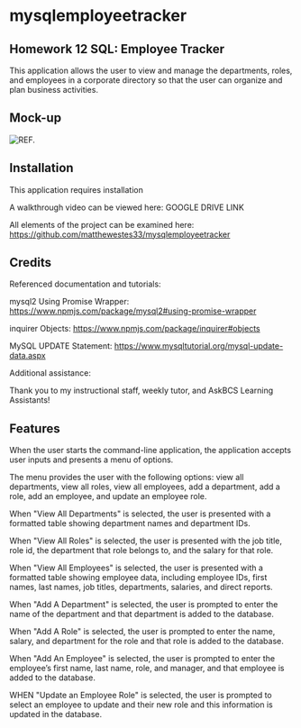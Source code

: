 # mysqlemployeetracker

## Homework 12 SQL: Employee Tracker 

This application allows the user to view and manage the departments, roles, and employees in a corporate directory so that the user can organize and plan business activities.

## Mock-up

![REF.](./images/REF.jpg)

## Installation

This application requires installation 

A walkthrough video can be viewed here: GOOGLE DRIVE LINK

All elements of the project can be examined here: https://github.com/matthewestes33/mysqlemployeetracker

## Credits

Referenced documentation and tutorials:

mysql2 Using Promise Wrapper: https://www.npmjs.com/package/mysql2#using-promise-wrapper 

inquirer Objects: https://www.npmjs.com/package/inquirer#objects

MySQL UPDATE Statement: https://www.mysqltutorial.org/mysql-update-data.aspx 

Additional assistance:

Thank you to my instructional staff, weekly tutor, and AskBCS Learning Assistants!

## Features

When the user starts the command-line application, the application accepts user inputs and presents a menu of options.

The menu provides the user with the following options: view all departments, view all roles, view all employees, add a department, add a role, add an employee, and update an employee role.

When "View All Departments" is selected, the user is presented with a formatted table showing department names and department IDs. 

When "View All Roles" is selected, the user is presented with the job title, role id, the department that role belongs to, and the salary for that role.

When "View All Employees" is selected, the user is presented with a formatted table showing employee data, including employee IDs, first names, last names, job titles, departments, salaries, and direct reports.

When "Add A Department" is selected, the user is prompted to enter the name of the department and that department is added to the database.

When "Add A Role" is selected, the user is prompted to enter the name, salary, and department for the role and that role is added to the database.

When "Add An Employee" is selected, the user is prompted to enter the employee’s first name, last name, role, and manager, and that employee is added to the database.

WHEN "Update an Employee Role" is selected, the user is prompted to select an employee to update and their new role and this information is updated in the database. 

